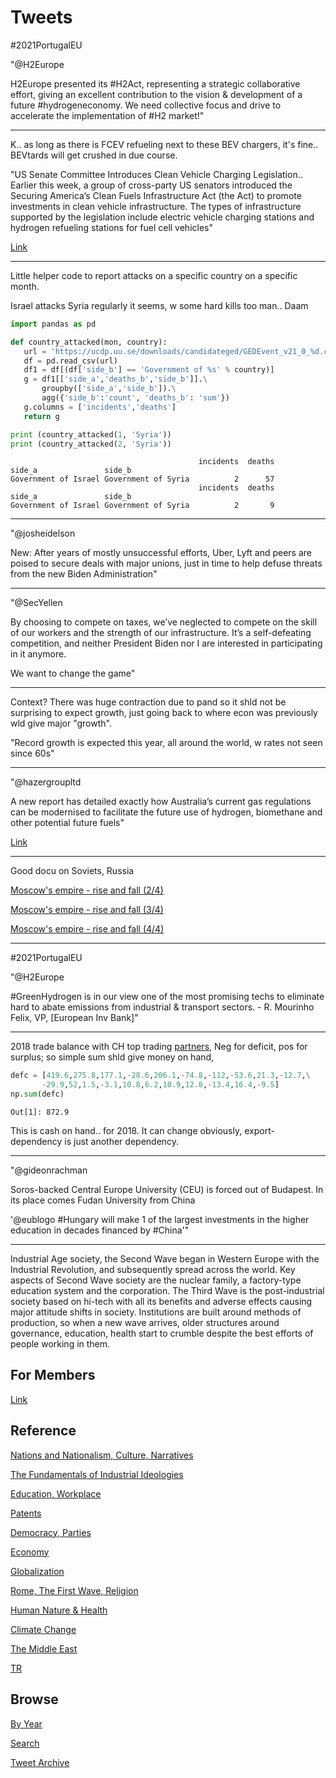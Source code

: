 # Tweets

\#2021PortugalEU

"@H2Europe

H2Europe presented its #H2Act, representing a strategic collaborative
effort, giving an excellent contribution to the vision & development
of a future #hydrogeneconomy. We need collective focus and drive to
accelerate the implementation of #H2 market!"
 
---

K.. as long as there is FCEV refueling next to these BEV chargers,
it's fine.. BEVtards will get crushed in due course.

"US Senate Committee Introduces Clean Vehicle Charging
Legislation.. Earlier this week, a group of cross-party US senators
introduced the Securing America’s Clean Fuels Infrastructure Act (the
Act) to promote investments in clean vehicle infrastructure. The types
of infrastructure supported by the legislation include electric
vehicle charging stations and hydrogen refueling stations for fuel
cell vehicles"

[Link](https://www.natlawreview.com/article/us-senate-committee-introduces-clean-vehicle-charging-legislation)

---

Little helper code to report attacks on a specific country on a
specific month.

Israel attacks Syria regularly it seems, w some hard kills too man.. Daam

```python
import pandas as pd

def country_attacked(mon, country):
   url = 'https://ucdp.uu.se/downloads/candidateged/GEDEvent_v21_0_%d.csv' % mon
   df = pd.read_csv(url)
   df1 = df[(df['side_b'] == 'Government of %s' % country)]
   g = df1[['side_a','deaths_b','side_b']].\
       groupby(['side_a','side_b']).\
       agg({'side_b':'count', 'deaths_b': 'sum'})
   g.columns = ['incidents','deaths']
   return g

print (country_attacked(1, 'Syria'))
print (country_attacked(2, 'Syria'))
```

```text
                                          incidents  deaths
side_a               side_b                                
Government of Israel Government of Syria          2      57
                                          incidents  deaths
side_a               side_b                                
Government of Israel Government of Syria          2       9
```
---

"@josheidelson

New: After years of mostly unsuccessful efforts, Uber, Lyft and peers
are poised to secure deals with major unions, just in time to help
defuse threats from the new Biden Administration"

---

"@SecYellen

By choosing to compete on taxes, we’ve neglected to compete on the
skill of our workers and the strength of our infrastructure. It’s a
self-defeating competition, and neither President Biden nor I are
interested in participating in it anymore.

We want to change the game"

---

Context? There was huge contraction due to pand so it shld not be
surprising to expect growth, just going back to where econ was
previously wld give major "growth".

"Record growth is expected this year, all around the world, w rates
not seen since 60s"

---

"@hazergroupltd

A new report has detailed exactly how Australia’s current gas
regulations can be modernised to facilitate the future use of
hydrogen, biomethane and other potential future fuels"

[Link](http://ow.ly/uAHO50EhgEg)

---

Good docu on Soviets, Russia

[Moscow's empire - rise and fall (2/4)](https://youtu.be/fSqMpZ5qhz0)

[Moscow's empire - rise and fall (3/4)](https://youtu.be/DCgDChqQZwk)

[Moscow's empire - rise and fall (4/4)](https://youtu.be/DCgDChqQZwk)

---

\#2021PortugalEU

"@H2Europe

\#GreenHydrogen is in our view one of the most promising techs to
eliminate hard to abate emissions from industrial & transport
sectors. - R. Mourinho Felix, VP, [European Inv Bank]"

---

2018 trade balance with CH top trading [partners](https://en.wikipedia.org/wiki/List_of_the_largest_trading_partners_of_China),
Neg for deficit, pos for surplus; so simple sum shld give money on hand,

```python
defc = [419.6,275.8,177.1,-28.6,206.1,-74.8,-112,-53.6,21.3,-12.7,\
       -29.9,52,1.5,-3.1,10.8,6.2,10.9,12.8,-13.4,16.4,-9.5]
np.sum(defc)
```

```text
Out[1]: 872.9
```

This is cash on hand.. for 2018. It can change obviously, export-dependency is
just another dependency. 

---

"@gideonrachman

Soros-backed Central Europe University (CEU) is forced out of
Budapest. In its place comes Fudan University from China

'@eublogo \#Hungary will make 1 of the largest investments in the
higher education in decades financed by #China'"

---

Industrial Age society, the Second Wave began in Western Europe with
the Industrial Revolution, and subsequently spread across the
world. Key aspects of Second Wave society are the nuclear family, a
factory-type education system and the corporation. The Third Wave is
the post-industrial society based on hi-tech with all its benefits and
adverse effects causing major attitude shifts in society. Institutions
are built around methods of production, so when a new wave arrives,
older structures around governance, education, health start to crumble
despite the best efforts of people working in them.

## For Members

[Link](https://thirdwave-members.herokuapp.com)

## Reference

[Nations and Nationalism, Culture, Narratives](/2013/02/nations-and-nationalism.md)

[The Fundamentals of Industrial Ideologies](/2011/04/fundamentals-of-industrial-ideologies.md)

[Education, Workplace](2017/09/education-workplace.md)

[Patents](/2018/09/patents.md)

[Democracy, Parties](/2016/11/democracy.md)

[Economy](/2018/05/economy.md)

[Globalization](/2018/09/globalization.md)

[Rome, The First Wave, Religion](/2017/12/rome.md)

[Human Nature & Health](/2020/07/human-nature.md)

[Climate Change](/2018/12/climate.md)

[The Middle East](/2019/07/middleeast.md)

[TR](../tr)

## Browse

[By Year](years.md)

[Search](search.html)

[Tweet Archive](/tweets/README.md)


